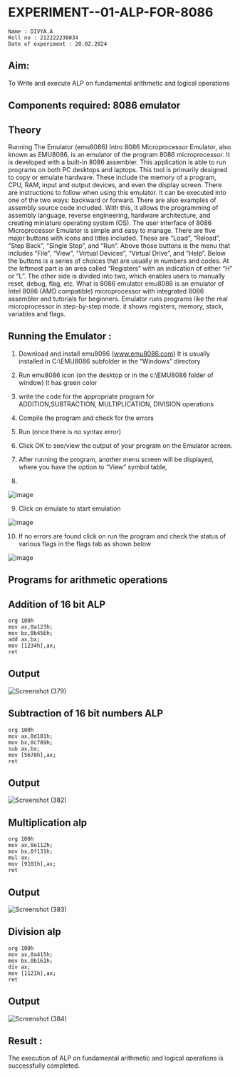 # EXPERIMENT--01-ALP-FOR-8086
```
Name : DIVYA.A
Roll no : 212222230034
Date of experiment : 20.02.2024
```




## Aim: 
   To Write and execute ALP on fundamental arithmetic and logical operations
## Components required: 8086  emulator 
## Theory 
Running The Emulator (emu8086) Intro 8086 Microprocessor Emulator, also known as EMU8086, is an emulator of the program 8086 microprocessor. It is developed with a built-in 8086 assembler. This application is able to run programs on both PC desktops and laptops. This tool is primarily designed to copy or emulate hardware. These include the memory of a program, CPU, RAM, input and output devices, and even the display screen. There are instructions to follow when using this emulator. It can be executed into one of the two ways: backward or forward. There are also examples of assembly source code included. With this, it allows the programming of assembly language, reverse engineering, hardware architecture, and creating miniature operating system (OS). The user interface of 8086 Microprocessor Emulator is simple and easy to manage. There are five major buttons with icons and titles included. These are “Load”, “Reload”, “Step Back”, “Single Step”, and “Run”. Above those buttons is the menu that includes “File”, “View”, “Virtual Devices”, “Virtual Drive”, and “Help”. Below the buttons is a series of choices that are usually in numbers and codes. At the leftmost part is an area called “Registers” with an indication of either “H” or “L”. The other side is divided into two, which enables users to manually reset, debug, flag, etc. What is 8086 emulator emu8086 is an emulator of Intel 8086 (AMD compatible) microprocessor with integrated 8086 assembler and tutorials for beginners. Emulator runs programs like the real microprocessor in step-by-step mode. it shows registers, memory, stack, variables and flags.


 ## Running the Emulator :
1.	Download and install emu8086 (www.emu8086.com) It is usually installed in C:\EMU8086 subfolder in the “Windows” directory
2.	Run  emu8086 icon (on the desktop or in the c:\EMU8086 folder of window) It has green color 
 
 
3.	write the code for the appropriate program for ADDITION,SUBTRACTION, MULTIPLICATION,  DIVISION operations 

4.	Compile the program and check for the errors 
5.	Run (once there is no syntax error) 

6.	Click OK to see/view the output of your program on the Emulator screen. 


7.	After running the program, another menu screen will be displayed, where you have the option to “View” symbol table,
8.


![image](https://user-images.githubusercontent.com/36288975/189273263-d65baae9-4b8f-4723-afb3-c0ffa4052b04.png)











9.	Click on emulate to start emulation 








![image](https://user-images.githubusercontent.com/36288975/189273273-9bb36ec1-e2e8-4892-8d35-37707332bfdc.png)








10.	If no errors are found click on run the program and check the status of various flags in the flags tab as shown below 






![image](https://user-images.githubusercontent.com/36288975/189273277-113a2a33-4a40-4ff8-95a5-ecd3a1f504fe.png)







## Programs for arithmetic  operations

## Addition  of 16 bit ALP 
```
org 100h
mov ax,0a123h;
mov bx,0b456h;
add ax,bx;
mov [1234h],ax;
ret
```

## Output  
 ![Screenshot (379)](https://github.com/Divya110205/EXPERIMENT--01-ALP-FOR-8086/assets/119404855/70a9b21c-5cbe-4bcb-abd3-dc4ec071b321)

## Subtraction   of 16 bit numbers  ALP 
```
org 100h
mov ax,0d101h;
mov bx,0c789h;
sub ax,bx;
mov [5678h],ax;
ret
```
## Output  
![Screenshot (382)](https://github.com/Divya110205/EXPERIMENT--01-ALP-FOR-8086/assets/119404855/57c83df5-c928-45dc-93d1-43e95797d9f2)

## Multiplication alp 
```
org 100h
mov ax,0e112h;
mov bx,0f131h;
mul ax;
mov [9101h],ax;
ret
```
 ## Output  
![Screenshot (383)](https://github.com/Divya110205/EXPERIMENT--01-ALP-FOR-8086/assets/119404855/ac54fbe4-52b3-44fb-ba4e-4515c09e7b4d)


## Division alp 
```
org 100h
mov ax,0a415h;
mov bx,0b161h;
div ax;
mov [1121h],ax;
ret
```

## Output  
![Screenshot (384)](https://github.com/Divya110205/EXPERIMENT--01-ALP-FOR-8086/assets/119404855/5f18155e-e356-4896-9aa2-69f371335802)


## Result :
The execution of ALP on fundamental arithmetic and logical operations is successfully completed.
 








